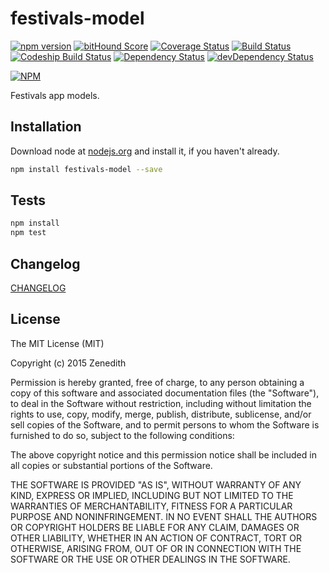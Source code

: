 # festivals-model
[![npm version](https://badge.fury.io/js/festivals-model.svg)](http://badge.fury.io/js/festivals-model)
[![bitHound Score](https://www.bithound.io/github/festivals-tech/npm-festivals-model/badges/score.svg)](https://www.bithound.io/github/festivals-tech/npm-festivals-model)
[![Coverage Status](https://coveralls.io/repos/festivals-tech/npm-festivals-model/badge.svg?branch=master&service=github)](https://coveralls.io/github/festivals-tech/npm-festivals-model?branch=master)
[![Build Status](https://travis-ci.org/festivals-tech/npm-festivals-model.svg?branch=master)](https://travis-ci.org/festivals-tech/npm-festivals-model)
[![Codeship Build Status](https://codeship.com/projects/0d2f22d0-d89f-0132-0797-56577b4e3777/status)](https://codeship.com/projects/78888)
[![Dependency Status](https://david-dm.org/festivals-tech/npm-festivals-model.svg)](https://david-dm.org/festivals-tech/npm-festivals-model)
[![devDependency Status](https://david-dm.org/festivals-tech/npm-festivals-model/dev-status.svg)](https://david-dm.org/festivals-tech/npm-festivals-model#info=devDependencies)

[![NPM](https://nodei.co/npm/festivals-model.png?downloads=true&downloadRank=true&stars=true)](https://nodei.co/npm/festivals-model/)

Festivals app models.

## Installation

Download node at [nodejs.org](http://nodejs.org) and install it, if you haven't already.

```sh
npm install festivals-model --save
```


## Tests

```sh
npm install
npm test
```


## Changelog

[CHANGELOG](CHANGELOG.md)


## License
The MIT License (MIT)

Copyright (c) 2015 Zenedith

Permission is hereby granted, free of charge, to any person obtaining a copy
of this software and associated documentation files (the "Software"), to deal
in the Software without restriction, including without limitation the rights
to use, copy, modify, merge, publish, distribute, sublicense, and/or sell
copies of the Software, and to permit persons to whom the Software is
furnished to do so, subject to the following conditions:

The above copyright notice and this permission notice shall be included in all
copies or substantial portions of the Software.

THE SOFTWARE IS PROVIDED "AS IS", WITHOUT WARRANTY OF ANY KIND, EXPRESS OR
IMPLIED, INCLUDING BUT NOT LIMITED TO THE WARRANTIES OF MERCHANTABILITY,
FITNESS FOR A PARTICULAR PURPOSE AND NONINFRINGEMENT. IN NO EVENT SHALL THE
AUTHORS OR COPYRIGHT HOLDERS BE LIABLE FOR ANY CLAIM, DAMAGES OR OTHER
LIABILITY, WHETHER IN AN ACTION OF CONTRACT, TORT OR OTHERWISE, ARISING FROM,
OUT OF OR IN CONNECTION WITH THE SOFTWARE OR THE USE OR OTHER DEALINGS IN THE
SOFTWARE.